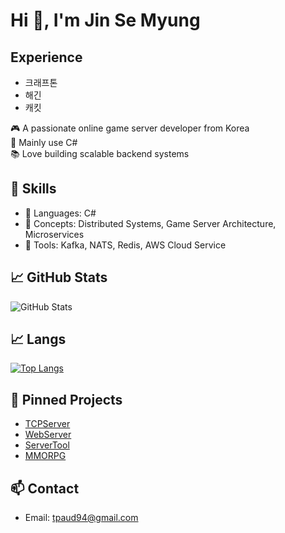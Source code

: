 # Hi 👋, I'm Jin Se Myung

## Experience
- 크래프톤
- 해긴
- 캐킷

🎮 A passionate online game server developer from Korea  
🔧 Mainly use C#  
📚 Love building scalable backend systems 

## 🚀 Skills
- 🧰 Languages: C#
- 🧠 Concepts: Distributed Systems, Game Server Architecture, Microservices
- 📡 Tools: Kafka, NATS, Redis, AWS Cloud Service

## 📈 GitHub Stats
![GitHub Stats](https://github-readme-stats.vercel.app/api?username=Se-myung-Jin&show_icons=true&theme=default)

## 📈 Langs
[![Top Langs](https://github-readme-stats.vercel.app/api/top-langs/?username=Se-myung-Jin&layout=donut)](https://github.com/anuraghazra/github-readme-stats)

## 📌 Pinned Projects
- [TCPServer](https://github.com/Se-myung-Jin/NetCoreServer)
- [WebServer](https://github.com/Se-myung-Jin/NetCoreWebServer)
- [ServerTool](https://github.com/Se-myung-Jin/ServerTool)
- [MMORPG](https://github.com/Se-myung-Jin/MMORPG-Server)

## 📫 Contact
- Email: tpaud94@gmail.com
